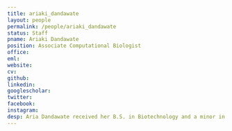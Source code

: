 ```yaml
---
title: ariaki_dandawate
layout: people
permalink: /people/ariaki_dandawate
status: Staff
pname: Ariaki Dandawate
position: Associate Computational Biologist
office:
eml:
website:
cv:
github:
linkedin:
googlescholar:
twitter:
facebook:
instagram:
desp: Aria Dandawate received her B.S. in Biotechnology and a minor in Computer Science from New York University's Tandon School of Engineering in the spring of 2020. Her past experiences include a combination of wet lab Immunological research and some work involving the analysis of multi-omic biological data. She is interested in continuing to explore her interests at the intersection of Computational methods and Immunology to help fight disease. 
---
```


